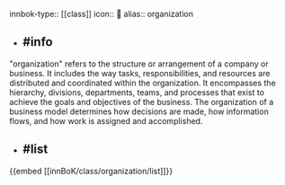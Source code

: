innbok-type:: [[class]]
icon:: 🏢
alias:: organization

- ## #info 
"organization" refers to the structure or arrangement of a company or business. It includes the way tasks, responsibilities, and resources are distributed and coordinated within the organization. It encompasses the hierarchy, divisions, departments, teams, and processes that exist to achieve the goals and objectives of the business. The organization of a business model determines how decisions are made, how information flows, and how work is assigned and accomplished.
- ## #list 
{{embed [[innBoK/class/organization/list]]}}











